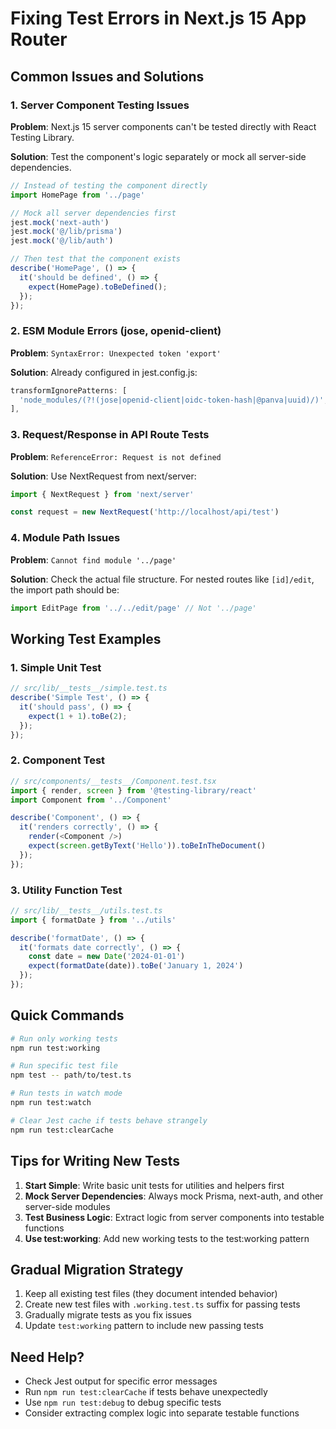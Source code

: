# Fixing Test Errors in Next.js 15 App Router

## Common Issues and Solutions

### 1. Server Component Testing Issues

**Problem**: Next.js 15 server components can't be tested directly with React Testing Library.

**Solution**: Test the component's logic separately or mock all server-side dependencies.

```typescript
// Instead of testing the component directly
import HomePage from '../page'

// Mock all server dependencies first
jest.mock('next-auth')
jest.mock('@/lib/prisma')
jest.mock('@/lib/auth')

// Then test that the component exists
describe('HomePage', () => {
  it('should be defined', () => {
    expect(HomePage).toBeDefined();
  });
});
```

### 2. ESM Module Errors (jose, openid-client)

**Problem**: `SyntaxError: Unexpected token 'export'`

**Solution**: Already configured in jest.config.js:
```javascript
transformIgnorePatterns: [
  'node_modules/(?!(jose|openid-client|oidc-token-hash|@panva|uuid)/)',
],
```

### 3. Request/Response in API Route Tests

**Problem**: `ReferenceError: Request is not defined`

**Solution**: Use NextRequest from next/server:
```typescript
import { NextRequest } from 'next/server'

const request = new NextRequest('http://localhost/api/test')
```

### 4. Module Path Issues

**Problem**: `Cannot find module '../page'`

**Solution**: Check the actual file structure. For nested routes like `[id]/edit`, the import path should be:
```typescript
import EditPage from '../../edit/page' // Not '../page'
```

## Working Test Examples

### 1. Simple Unit Test
```typescript
// src/lib/__tests__/simple.test.ts
describe('Simple Test', () => {
  it('should pass', () => {
    expect(1 + 1).toBe(2);
  });
});
```

### 2. Component Test
```typescript
// src/components/__tests__/Component.test.tsx
import { render, screen } from '@testing-library/react'
import Component from '../Component'

describe('Component', () => {
  it('renders correctly', () => {
    render(<Component />)
    expect(screen.getByText('Hello')).toBeInTheDocument()
  });
});
```

### 3. Utility Function Test
```typescript
// src/lib/__tests__/utils.test.ts
import { formatDate } from '../utils'

describe('formatDate', () => {
  it('formats date correctly', () => {
    const date = new Date('2024-01-01')
    expect(formatDate(date)).toBe('January 1, 2024')
  });
});
```

## Quick Commands

```bash
# Run only working tests
npm run test:working

# Run specific test file
npm test -- path/to/test.ts

# Run tests in watch mode
npm run test:watch

# Clear Jest cache if tests behave strangely
npm run test:clearCache
```

## Tips for Writing New Tests

1. **Start Simple**: Write basic unit tests for utilities and helpers first
2. **Mock Server Dependencies**: Always mock Prisma, next-auth, and other server-side modules
3. **Test Business Logic**: Extract logic from server components into testable functions
4. **Use test:working**: Add new working tests to the test:working pattern

## Gradual Migration Strategy

1. Keep all existing test files (they document intended behavior)
2. Create new test files with `.working.test.ts` suffix for passing tests
3. Gradually migrate tests as you fix issues
4. Update `test:working` pattern to include new passing tests

## Need Help?

- Check Jest output for specific error messages
- Run `npm run test:clearCache` if tests behave unexpectedly
- Use `npm run test:debug` to debug specific tests
- Consider extracting complex logic into separate testable functions